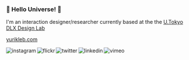### 👋 Hello Universe! 👾

I'm an interaction designer/researcher currently based at the the [U.Tokyo DLX Design Lab](https://www.designlab.ac/)

[yurikleb.com](http://www.yurikleb.com/)  
  
[<img align="left" alt="instagram" src="https://img.shields.io/badge/instagram-lightgrey?style=for-the-badge&logo=instagram&logoColor=white&color=gray" />](https://www.instagram.com/yurikleb/)
[<img align="left" alt="flickr" src="https://img.shields.io/badge/flickr-lightgrey?style=for-the-badge&logo=flickr&logoColor=white&color=gray" />](https://www.flickr.com/photos/yurikleb)
[<img align="left" alt="twitter" src="https://img.shields.io/badge/twitter-lightgrey?style=for-the-badge&logo=twitter&logoColor=white&color=gray" />](https://twitter.com/yurikleb)
[<img align="left" alt="linkedin" src="https://img.shields.io/badge/linkedin-lightgrey?style=for-the-badge&logo=linkedin&logoColor=white&color=gray" />](https://www.linkedin.com/in/yuri-klebanov-6aa09839/)
[<img align="left" alt="vimeo" src="https://img.shields.io/badge/vimeo-lightgrey?style=for-the-badge&logo=vimeo&logoColor=white&color=gray" />](https://vimeo.com/user3818037)


<!--
**yurikleb/yurikleb** is a ✨ _special_ ✨ repository because its `README.md` (this file) appears on your GitHub profile.

Here are some ideas to get you started:

- 🔭 I’m currently working on ...
- 🌱 I’m currently learning ...
- 👯 I’m looking to collaborate on ...
- 🤔 I’m looking for help with ...
- 💬 Ask me about ...
- 📫 How to reach me: ...
- 😄 Pronouns: ...
- ⚡ Fun fact: ...

-->
